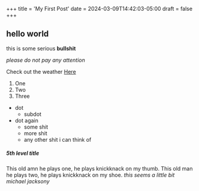 +++
title = 'My First Post'
date = 2024-03-09T14:42:03-05:00
draft = false
+++
## hello world

this is some serious **bullshit**

*please do not pay any attention*

Check out the weather [Here](https://wttr.in?boston)

1. One
2. Two
3. Three

- dot
   - subdot
- dot again
   - some shit
   - more shit
   - any other shit i can think of

##### 5th level title
This old amn he plays one, he plays knickknack on my thumb.
This old man he plays two, he plays knickknack on my shoe.
*this seems a little bit michael jacksony*
